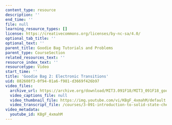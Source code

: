 ```yaml
---
content_type: resource
description: ''
end_time: ''
file: null
learning_resource_types: []
license: https://creativecommons.org/licenses/by-nc-sa/4.0/
optional_tab_title: ''
optional_text: ''
parent_title: Goodie Bag Tutorials and Problems
parent_type: CourseSection
related_resources_text: ''
resource_index_text: ''
resourcetype: Video
start_time: ''
title: 'Goodie Bag 2: Electronic Transitions'
uid: 882608f3-0f94-01a6-f981-d3669f426b97
video_files:
  archive_url: https://archive.org/download/MIT3.091F18/MIT3_091F18_goodie_bag_2_300k.mp4
  video_captions_file: null
  video_thumbnail_file: https://img.youtube.com/vi/KBgF_4xmahM/default.jpg
  video_transcript_file: /courses/3-091-introduction-to-solid-state-chemistry-fall-2018/c275ba2696bb5d2eccc1858ee4c6cbe5_KBgF_4xmahM.pdf
video_metadata:
  youtube_id: KBgF_4xmahM
---
```

